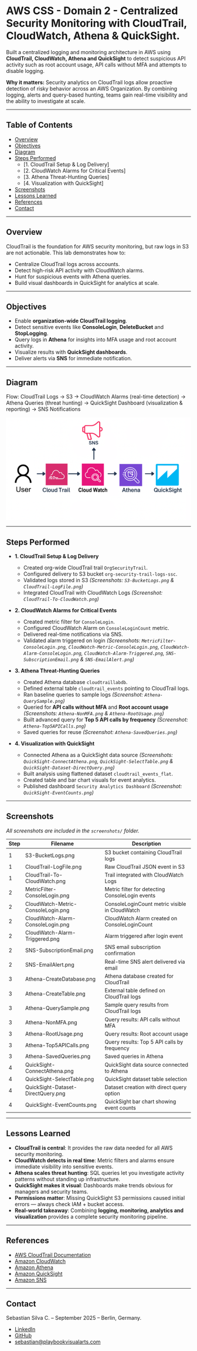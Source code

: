 # AWS CSS - Domain 2 - Centralized Security Monitoring with CloudTrail, CloudWatch, Athena & QuickSight.

Built a centralized logging and monitoring architecture in AWS using **CloudTrail, CloudWatch, Athena and QuickSight** to detect suspicious API activity such as root account usage, API calls without MFA and attempts to disable logging.

**Why it matters:** Security analytics on CloudTrail logs allow proactive detection of risky behavior across an AWS Organization. By combining logging, alerts and query-based hunting, teams gain real-time visibility and the ability to investigate at scale.

---

## Table of Contents

- [Overview](#overview)  
- [Objectives](#objectives)  
- [Diagram](#diagram)  
- [Steps Performed](#steps-performed)  
  - [1. CloudTrail Setup & Log Delivery]  
  - [2. CloudWatch Alarms for Critical Events]  
  - [3. Athena Threat-Hunting Queries]  
  - [4. Visualization with QuickSight]  
- [Screenshots](#screenshots)  
- [Lessons Learned](#lessons-learned)  
- [References](#references)  
- [Contact](#contact)  

---

## Overview

CloudTrail is the foundation for AWS security monitoring, but raw logs in S3 are not actionable. This lab demonstrates how to:

- Centralize CloudTrail logs across accounts.  
- Detect high-risk API activity with CloudWatch alarms.  
- Hunt for suspicious events with Athena queries.  
- Build visual dashboards in QuickSight for analytics at scale.  

---

## Objectives

- Enable **organization-wide CloudTrail logging**.  
- Detect sensitive events like **ConsoleLogin**, **DeleteBucket** and **StopLogging**.  
- Query logs in **Athena** for insights into MFA usage and root account activity.  
- Visualize results with **QuickSight dashboards**.  
- Deliver alerts via **SNS** for immediate notification.  

---

## Diagram

Flow: CloudTrail Logs → S3 → CloudWatch Alarms (real-time detection) → Athena Queries (threat hunting) → QuickSight Dashboard (visualization & reporting) → SNS Notifications  

![Domain 2 Architecture](diagram.png)

---

## Steps Performed

- **1. CloudTrail Setup & Log Delivery**  
   - Created org-wide CloudTrail trail `OrgSecurityTrail`.  
   - Configured delivery to S3 bucket `org-security-trail-logs-ssc`.  
   - Validated logs stored in S3 *(Screenshots: `S3-BucketLogs.png` & `CloudTrail-LogFile.png`)*  
   - Integrated CloudTrail with CloudWatch Logs *(Screenshot: `CloudTrail-To-CloudWatch.png`)*  

- **2. CloudWatch Alarms for Critical Events**  
   - Created metric filter for `ConsoleLogin`.  
   - Configured CloudWatch Alarm on `ConsoleLoginCount` metric.  
   - Delivered real-time notifications via SNS.  
   - Validated alarm triggered on login *(Screenshots: `MetricFilter-ConsoleLogin.png`, `CloudWatch-Metric-ConsoleLogin.png`, `CloudWatch-Alarm-ConsoleLogin.png`, `CloudWatch-Alarm-Triggered.png`, `SNS-SubscriptionEmail.png` & `SNS-EmailAlert.png`)*  

- **3. Athena Threat-Hunting Queries**  
   - Created Athena database `cloudtraillabdb`.  
   - Defined external table `cloudtrail_events` pointing to CloudTrail logs.  
   - Ran baseline queries to sample logs *(Screenshot: `Athena-QuerySample.png`)*  
   - Queried for **API calls without MFA** and **Root account usage** *(Screenshots: `Athena-NonMFA.png` & `Athena-RootUsage.png`)*  
   - Built advanced query for **Top 5 API calls by frequency** *(Screenshot: `Athena-Top5APICalls.png`)*  
   - Saved queries for reuse *(Screenshot: `Athena-SavedQueries.png`)*  

- **4. Visualization with QuickSight**  
   - Connected Athena as a QuickSight data source *(Screenshots: `QuickSight-ConnectAthena.png`, `QuickSight-SelectTable.png` & `QuickSight-Dataset-DirectQuery.png`)*  
   - Built analysis using flattened dataset `cloudtrail_events_flat`.  
   - Created table and bar chart visuals for event analytics.  
   - Published dashboard `Security Analytics Dashboard` *(Screenshot: `QuickSight-EventCounts.png`)*  

---

## Screenshots

*All screenshots are included in the `screenshots/` folder.*

| Step | Filename                                | Description                                         |
| ---- | --------------------------------------- | ----------------------------------------------------|
| 1    | S3-BucketLogs.png                       | S3 bucket containing CloudTrail logs                |
| 1    | CloudTrail-LogFile.png                  | Raw CloudTrail JSON event in S3                     |
| 1    | CloudTrail-To-CloudWatch.png            | Trail integrated with CloudWatch Logs               |
| 2    | MetricFilter-ConsoleLogin.png           | Metric filter for detecting ConsoleLogin events     |
| 2    | CloudWatch-Metric-ConsoleLogin.png      | ConsoleLoginCount metric visible in CloudWatch      |
| 2    | CloudWatch-Alarm-ConsoleLogin.png       | CloudWatch Alarm created on ConsoleLoginCount       |
| 2    | CloudWatch-Alarm-Triggered.png          | Alarm triggered after login event                   |
| 2    | SNS-SubscriptionEmail.png               | SNS email subscription confirmation                 |
| 2    | SNS-EmailAlert.png                      | Real-time SNS alert delivered via email             |
| 3    | Athena-CreateDatabase.png               | Athena database created for CloudTrail              |
| 3    | Athena-CreateTable.png                  | External table defined on CloudTrail logs           |
| 3    | Athena-QuerySample.png                  | Sample query results from CloudTrail logs           |
| 3    | Athena-NonMFA.png                       | Query results: API calls without MFA                |
| 3    | Athena-RootUsage.png                    | Query results: Root account usage                   |
| 3    | Athena-Top5APICalls.png                 | Query results: Top 5 API calls by frequency         |
| 3    | Athena-SavedQueries.png                 | Saved queries in Athena                             |
| 4    | QuickSight-ConnectAthena.png            | QuickSight data source connected to Athena          |
| 4    | QuickSight-SelectTable.png              | QuickSight dataset table selection                  |
| 4    | QuickSight-Dataset-DirectQuery.png      | Dataset creation with direct query option           |
| 4    | QuickSight-EventCounts.png              | QuickSight bar chart showing event counts           |

---

## Lessons Learned

- **CloudTrail is central**: It provides the raw data needed for all AWS security monitoring.  
- **CloudWatch detects in real time**: Metric filters and alarms ensure immediate visibility into sensitive events.  
- **Athena scales threat hunting**: SQL queries let you investigate activity patterns without standing up infrastructure.  
- **QuickSight makes it visual**: Dashboards make trends obvious for managers and security teams.  
- **Permissions matter**: Missing QuickSight S3 permissions caused initial errors — always check IAM + bucket access.  
- **Real-world takeaway**: Combining **logging, monitoring, analytics and visualization** provides a complete security monitoring pipeline.  

---

## References

- [AWS CloudTrail Documentation](https://docs.aws.amazon.com/awscloudtrail/latest/userguide/cloudtrail-user-guide.html)  
- [Amazon CloudWatch](https://docs.aws.amazon.com/AmazonCloudWatch/latest/monitoring/WhatIsCloudWatch.html)  
- [Amazon Athena](https://docs.aws.amazon.com/athena/latest/ug/what-is.html)  
- [Amazon QuickSight](https://docs.aws.amazon.com/quicksight/latest/user/welcome.html)  
- [Amazon SNS](https://docs.aws.amazon.com/sns/latest/dg/welcome.html)  

---

## Contact

Sebastian Silva C. – September 2025 – Berlin, Germany.  
- [LinkedIn](https://www.linkedin.com/in/sebastiansilc/)  
- [GitHub](https://github.com/SebaSilC)  
- [sebastian@playbookvisualarts.com](mailto:sebastian@playbookvisualarts.com)  
